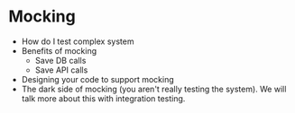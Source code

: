 # Mocking

- How do I test complex system
- Benefits of mocking
  - Save DB calls
  - Save API calls
- Designing your code to support mocking
- The dark side of mocking (you aren't really testing the system). We will talk more about this with integration testing.
